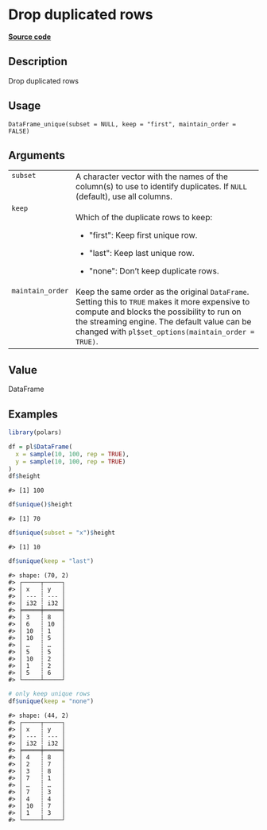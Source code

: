 
# Drop duplicated rows

[**Source code**](https://github.com/pola-rs/r-polars/tree/main/R/dataframe__frame.R#L409)

## Description

Drop duplicated rows

## Usage

<pre><code class='language-R'>DataFrame_unique(subset = NULL, keep = "first", maintain_order = FALSE)
</code></pre>

## Arguments

<table>
<tr>
<td style="white-space: nowrap; font-family: monospace; vertical-align: top">
<code id="DataFrame_unique_:_subset">subset</code>
</td>
<td>
A character vector with the names of the column(s) to use to identify
duplicates. If <code>NULL</code> (default), use all columns.
</td>
</tr>
<tr>
<td style="white-space: nowrap; font-family: monospace; vertical-align: top">
<code id="DataFrame_unique_:_keep">keep</code>
</td>
<td>

Which of the duplicate rows to keep:

<ul>
<li>

"first": Keep first unique row.

</li>
<li>

"last": Keep last unique row.

</li>
<li>

"none": Don’t keep duplicate rows.

</li>
</ul>
</td>
</tr>
<tr>
<td style="white-space: nowrap; font-family: monospace; vertical-align: top">
<code id="DataFrame_unique_:_maintain_order">maintain_order</code>
</td>
<td>
Keep the same order as the original <code>DataFrame</code>. Setting this
to <code>TRUE</code> makes it more expensive to compute and blocks the
possibility to run on the streaming engine. The default value can be
changed with <code>pl$set_options(maintain_order = TRUE)</code>.
</td>
</tr>
</table>

## Value

DataFrame

## Examples

``` r
library(polars)

df = pl$DataFrame(
  x = sample(10, 100, rep = TRUE),
  y = sample(10, 100, rep = TRUE)
)
df$height
```

    #> [1] 100

``` r
df$unique()$height
```

    #> [1] 70

``` r
df$unique(subset = "x")$height
```

    #> [1] 10

``` r
df$unique(keep = "last")
```

    #> shape: (70, 2)
    #> ┌─────┬─────┐
    #> │ x   ┆ y   │
    #> │ --- ┆ --- │
    #> │ i32 ┆ i32 │
    #> ╞═════╪═════╡
    #> │ 3   ┆ 8   │
    #> │ 6   ┆ 10  │
    #> │ 10  ┆ 1   │
    #> │ 10  ┆ 5   │
    #> │ …   ┆ …   │
    #> │ 5   ┆ 5   │
    #> │ 10  ┆ 2   │
    #> │ 1   ┆ 2   │
    #> │ 5   ┆ 6   │
    #> └─────┴─────┘

``` r
# only keep unique rows
df$unique(keep = "none")
```

    #> shape: (44, 2)
    #> ┌─────┬─────┐
    #> │ x   ┆ y   │
    #> │ --- ┆ --- │
    #> │ i32 ┆ i32 │
    #> ╞═════╪═════╡
    #> │ 4   ┆ 8   │
    #> │ 2   ┆ 7   │
    #> │ 3   ┆ 8   │
    #> │ 7   ┆ 1   │
    #> │ …   ┆ …   │
    #> │ 7   ┆ 3   │
    #> │ 4   ┆ 4   │
    #> │ 10  ┆ 7   │
    #> │ 1   ┆ 3   │
    #> └─────┴─────┘

